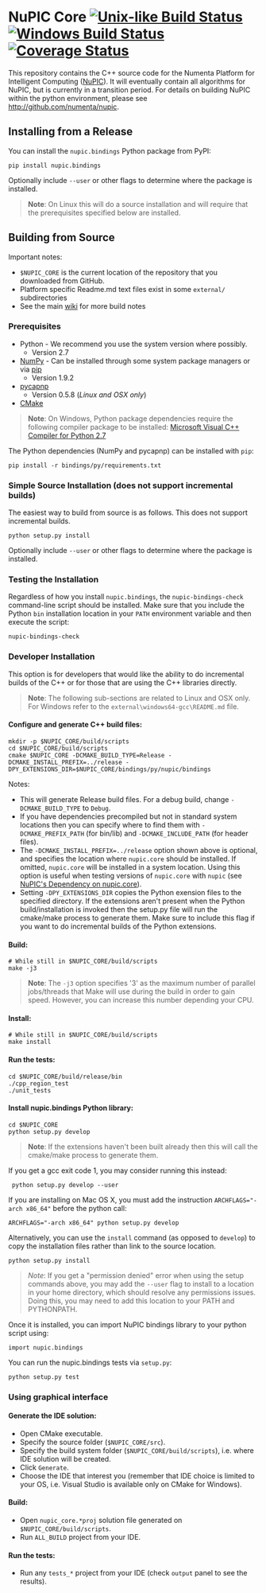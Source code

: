 # NuPIC Core [![Unix-like Build Status](https://travis-ci.org/numenta/nupic.core.png?branch=master)](https://travis-ci.org/numenta/nupic.core) [![Windows Build Status](https://ci.appveyor.com/api/projects/status/px32pcil23vunml0/branch/master?svg=true)](https://ci.appveyor.com/project/numenta-ci/nupic-core/branch/master) [![Coverage Status](https://coveralls.io/repos/numenta/nupic.core/badge.png?branch=master)](https://coveralls.io/r/numenta/nupic.core?branch=master)

This repository contains the C++ source code for the Numenta Platform for Intelligent Computing ([NuPIC](http://numenta.org/nupic.html)). It will eventually contain all algorithms for NuPIC, but is currently in a transition period. For details on building NuPIC within the python environment, please see http://github.com/numenta/nupic.

## Installing from a Release

You can install the `nupic.bindings` Python package from PyPI:

    pip install nupic.bindings
    
Optionally include `--user` or other flags to determine where the package is installed.

> **Note**: On Linux this will do a source installation and will require that the prerequisites specified below are installed.

## Building from Source

Important notes:

 * `$NUPIC_CORE` is the current location of the repository that you downloaded from GitHub.
 * Platform specific Readme.md text files exist in some `external/` subdirectories
 * See the main [wiki](https://github.com/numenta/nupic.core/wiki) for more build notes

### Prerequisites

- Python - We recommend you use the system version where possibly.
    - Version 2.7
- [NumPy](http://www.numpy.org/) - Can be installed through some system package managers or via [pip](https://pip.pypa.io/)
    - Version 1.9.2
- [pycapnp](http://jparyani.github.io/pycapnp/)
    - Version 0.5.8 (_Linux and OSX only_)
- [CMake](http://www.cmake.org/)

> **Note**: On Windows, Python package dependencies require the following compiler package to be installed: [Microsoft Visual C++ Compiler for Python 2.7](https://www.microsoft.com/en-gb/download/details.aspx?id=44266)

The Python dependencies (NumPy and pycapnp) can be installed with `pip`:

    pip install -r bindings/py/requirements.txt

### Simple Source Installation (does not support incremental builds)

The easiest way to build from source is as follows. This does not support incremental builds.

    python setup.py install

Optionally include `--user` or other flags to determine where the package is installed.

### Testing the Installation

Regardless of how you install `nupic.bindings`, the `nupic-bindings-check` command-line script should be installed. Make sure that you include the Python `bin` installation location in your `PATH` environment variable and then execute the script:

    nupic-bindings-check

### Developer Installation

This option is for developers that would like the ability to do incremental builds of the C++ or for those that are using the C++ libraries directly.

> **Note**: The following sub-sections are related to Linux and OSX only. For Windows refer to the `external\windows64-gcc\README.md` file.

#### Configure and generate C++ build files:

    mkdir -p $NUPIC_CORE/build/scripts
    cd $NUPIC_CORE/build/scripts
    cmake $NUPIC_CORE -DCMAKE_BUILD_TYPE=Release -DCMAKE_INSTALL_PREFIX=../release -DPY_EXTENSIONS_DIR=$NUPIC_CORE/bindings/py/nupic/bindings

Notes:

- This will generate Release build files. For a debug build, change `-DCMAKE_BUILD_TYPE` to `Debug`.
- If you have dependencies precompiled but not in standard system locations then you can specify where to find them with `-DCMAKE_PREFIX_PATH` (for bin/lib) and `-DCMAKE_INCLUDE_PATH` (for header files).
- The `-DCMAKE_INSTALL_PREFIX=../release` option shown above is optional, and specifies the location where `nupic.core` should be installed. If omitted, `nupic.core` will be installed in a system location. Using this option is useful when testing versions of `nupic.core` with `nupic` (see [NuPIC's Dependency on nupic.core](https://github.com/numenta/nupic/wiki/NuPIC's-Dependency-on-nupic.core)).
- Setting `-DPY_EXTENSIONS_DIR` copies the Python exension files to the specified directory. If the extensions aren't present when the Python build/installation is invoked then the setup.py file will run the cmake/make process to generate them. Make sure to include this flag if you want to do incremental builds of the Python extensions.

#### Build:

    # While still in $NUPIC_CORE/build/scripts
    make -j3

> **Note**: The `-j3` option specifies '3' as the maximum number of parallel jobs/threads that Make will use during the build in order to gain speed. However, you can increase this number depending your CPU.

#### Install:

    # While still in $NUPIC_CORE/build/scripts
    make install

#### Run the tests:

    cd $NUPIC_CORE/build/release/bin
    ./cpp_region_test
    ./unit_tests

#### Install nupic.bindings Python library:

    cd $NUPIC_CORE
    python setup.py develop

> **Note**: If the extensions haven't been built already then this will call the cmake/make process to generate them.

If you get a gcc exit code 1, you may consider running this instead:

     python setup.py develop --user

If you are installing on Mac OS X, you must add the instruction `ARCHFLAGS="-arch x86_64"` before the python call:

    ARCHFLAGS="-arch x86_64" python setup.py develop

Alternatively, you can use the `install` command (as opposed to `develop`) to copy the installation files rather than link to the source location.

    python setup.py install

> _Note_: If you get a "permission denied" error when using the setup commands above, you may add the `--user` flag to install to a location in your home directory, which should resolve any permissions issues. Doing this, you may need to add this location to your PATH and PYTHONPATH.

Once it is installed, you can import NuPIC bindings library to your python script using:

    import nupic.bindings

You can run the nupic.bindings tests via `setup.py`:

    python setup.py test

### Using graphical interface

#### Generate the IDE solution:

 * Open CMake executable.
 * Specify the source folder (`$NUPIC_CORE/src`).
 * Specify the build system folder (`$NUPIC_CORE/build/scripts`), i.e. where IDE solution will be created.
 * Click `Generate`.
 * Choose the IDE that interest you (remember that IDE choice is limited to your OS, i.e. Visual Studio is available only on CMake for Windows).

#### Build:

 * Open `nupic_core.*proj` solution file generated on `$NUPIC_CORE/build/scripts`.
 * Run `ALL_BUILD` project from your IDE.

#### Run the tests:

 * Run any `tests_*` project from your IDE (check `output` panel to see the results).

